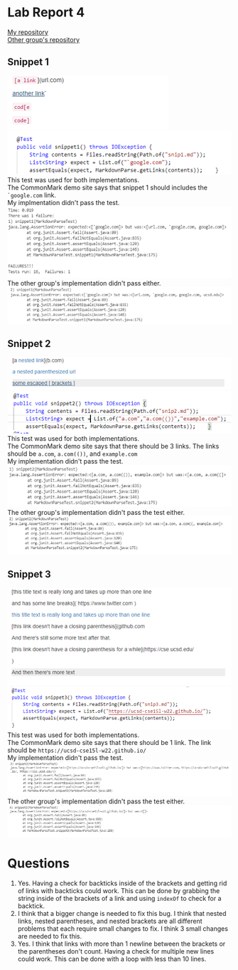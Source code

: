 # Lab Report 4
[My repository](https://github.com/vdvo1029/markdown-parse)  
[Other group's repository](https://github.com/CatFish47/markdown-parse)
## Snippet 1
![Image](lr4-1.PNG)  
![Image](snip1.PNG)  
This test was used for both implementations.  
The CommonMark demo site says that snippet 1 should includes the `` `google.com `` link.  
My implmentation didn't pass the test.
![Image](lr4-2.PNG)  
The other group's implementation didn't pass either.
![Image](lr4-3.PNG)

## Snippet 2
![Image](lr4-4.PNG)
![Image](snip2.PNG)  
This test was used for both implementations.  
The CommonMark demo site says that there should be 3 links. The links should be `a.com`, `a.com(())`, and `example.com`  
My implementation didn't pass the test.  
![Image](lr4-5.PNG)  
The other group's implementation didn't pass the test either.
![Image](lr4-6.PNG)  

## Snippet 3
![Image](lr4-7.PNG) 
![Image](snip3.PNG)  
This test was used for both implementations.  
The CommonMark demo site says that there should be 1 link. The link should be `https://ucsd-cse15l-w22.github.io/`  
My implementation didn't pass the test.
![Image](lr44.PNG)  
The other group's implementation didn't pass the test either.
![Image](lr441.PNG)


# Questions
1. Yes. Having a check for backticks inside of the brackets and getting rid of links with backticks could work. This can be done by grabbing the string inside of the brackets of a link and using `indexOf` to check for a backtick.
2. I think that a bigger change is needed to fix this bug. I think that nested links, nested parentheses, and nested brackets are all different problems that each require small changes to fix. I think 3 small changes are needed to fix this.
3. Yes. I think that links with more than 1 newline between the brackets or the parentheses don't count. Having a check for multiple new lines could work. This can be done with a loop with less than 10 lines. 


